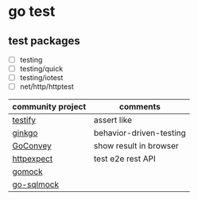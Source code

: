 # go test

## test packages
- [ ] testing
- [ ] testing/quick
- [ ] testing/iotest
- [ ] net/http/httptest

| community project | comments |
| --- | --- |
| [testify](https://github.com/stretchrcom/testify) | assert like |
| [ginkgo](https://github.com/onsi/ginkgo) | behavior-driven-testing |
| [GoConvey](http://goconvey.co) | show result in browser |
| [httpexpect](https://github.com/gavv/httpexpect) | test e2e rest API |
| [gomock](https://github.com/golang/mock) | |
| [go-sqlmock](https://github.com/DATA-DOG/go-sqlmock) | |



